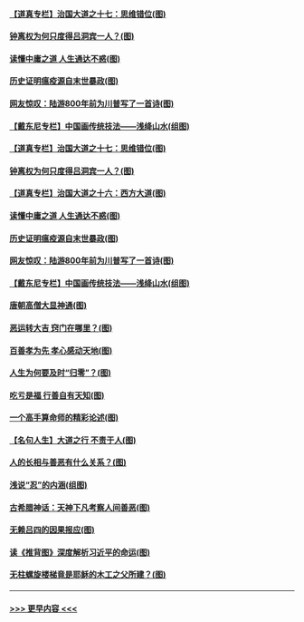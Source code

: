 #### [【道真专栏】治国大道之十七：思维错位(图)](../pages/p7/951789.md?t=11091753) 
#### [钟离权为何只度得吕洞宾一人？(图)](../pages/p7/951706.md?t=11091753) 
#### [读懂中庸之道 人生通达不惑(图)](../pages/p7/951763.md?t=11091753) 
#### [历史证明瘟疫源自末世暴政(图)](../pages/p7/951023.md?t=11091753) 
#### [网友惊叹：陆游800年前为川普写了一首诗(图)](../pages/p7/951678.md?t=11091753) 
#### [【戴东尼专栏】中国画传统技法——浅绛山水(组图)](../pages/p7/946069.md?t=11091753) 
#### [【道真专栏】治国大道之十七：思维错位(图)](../pages/p7/951789.md?t=11091753) 
#### [钟离权为何只度得吕洞宾一人？(图)](../pages/p7/951706.md?t=11091753) 
#### [【道真专栏】治国大道之十六：西方大道(图)](../pages/p7/951788.md?t=11091753) 
#### [读懂中庸之道 人生通达不惑(图)](../pages/p7/951763.md?t=11091753) 
#### [历史证明瘟疫源自末世暴政(图)](../pages/p7/951023.md?t=11091753) 
#### [网友惊叹：陆游800年前为川普写了一首诗(图)](../pages/p7/951678.md?t=11091753) 
#### [【戴东尼专栏】中国画传统技法——浅绛山水(组图)](../pages/p7/946069.md?t=11091753) 
#### [唐朝高僧大显神通(图)](../pages/p7/951024.md?t=11091753) 
#### [恶运转大吉 窍门在哪里？(图)](../pages/p7/951689.md?t=11091753) 
#### [百善孝为先 孝心感动天地(图)](../pages/p7/951679.md?t=11091753) 
#### [人生为何要及时“归零”？(图)](../pages/p7/951113.md?t=11091753) 
#### [吃亏是福 行善自有天知(图)](../pages/p7/950922.md?t=11091753) 
#### [一个高手算命师的精彩论述(图)](../pages/p7/951112.md?t=11091753) 
#### [【名句人生】大道之行 不责于人(图)](../pages/p7/949148.md?t=11091753) 
#### [人的长相与善恶有什么关系？(图)](../pages/p7/950920.md?t=11091753) 
#### [浅说“忍”的内涵(组图)](../pages/p7/951403.md?t=11091753) 
#### [古希腊神话：天神下凡考察人间善恶(图)](../pages/p7/951306.md?t=11091753) 
#### [无赖吕四的因果报应(图)](../pages/p7/948980.md?t=11091753) 
#### [读《推背图》深度解析习近平的命运(图)](../pages/p7/951297.md?t=11091753) 
#### [无柱螺旋楼梯竟是耶稣的木工之父所建？(图)](../pages/p7/951166.md?t=11091753) 

----
#### [ >>> 更早内容 <<< ](../indexes/p7-earlier.md)
